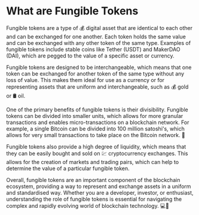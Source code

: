 # What are Fungible Tokens

Fungible tokens are a type of 💰 digital asset that are identical to each other and can be exchanged for one another. Each token holds the same value and can be exchanged with any other token of the same type. Examples of fungible tokens include stable coins like Tether (USDT) and MakerDAO (DAI), which are pegged to the value of a specific asset or currency.

Fungible tokens are designed to be interchangeable, which means that one token can be exchanged for another token of the same type without any loss of value. This makes them ideal for use as a currency or for representing assets that are uniform and interchangeable, such as 💰 gold or 🛢️ oil.

One of the primary benefits of fungible tokens is their divisibility. Fungible tokens can be divided into smaller units, which allows for more granular transactions and enables micro-transactions on a blockchain network. For example, a single Bitcoin can be divided into 100 million satoshi's, which allows for very small transactions to take place on the Bitcoin network. 💸

Fungible tokens also provide a high degree of liquidity, which means that they can be easily bought and sold on 💹 cryptocurrency exchanges. This allows for the creation of markets and trading pairs, which can help to determine the value of a particular fungible token.

Overall, fungible tokens are an important component of the blockchain ecosystem, providing a way to represent and exchange assets in a uniform and standardised way. Whether you are a developer, investor, or enthusiast, understanding the role of fungible tokens is essential for navigating the complex and rapidly evolving world of blockchain technology. 💻🌱
